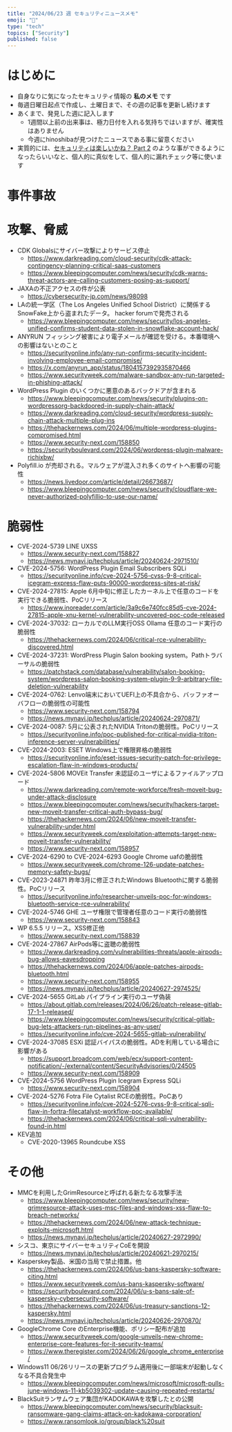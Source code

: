 ```yaml
---
title: "2024/06/23 週 セキュリティニュースメモ"
emoji: "🔖"
type: "tech"
topics: ["Security"]
published: false
---
```


# はじめに
* 自身なりに気になったセキュリティ情報の **私のメモ** です
* 毎週日曜日起点で作成し、土曜日まで、その週の記事を更新し続けます
* あくまで、発見した週に記入します
    * 1週間以上前の出来事は、極力日付を入れる気持ちではいますが、確実性はありません
    * 今週にhinoshibaが見つけたニュースである事に留意ください
* 実質的には、[セキュリティは楽しいかね？ Part 2](https://negi.hatenablog.com/) のような事ができるようになったらいいなと、個人的に真似をして、個人的に漏れチェック等に使います

# 事件事故

# 攻撃、脅威
* CDK Globalsにサイバー攻撃によりサービス停止
    * https://www.darkreading.com/cloud-security/cdk-attack-contingency-planning-critical-saas-customers
    * https://www.bleepingcomputer.com/news/security/cdk-warns-threat-actors-are-calling-customers-posing-as-support/
* JAXAの不正アクセスの件が公表
    * https://cybersecurity-jp.com/news/98098
* LAの統一学区（The Los Angeles Unified School District）に関係するSnowFake上から盗まれたデータ。 hacker forumで発売される
    * https://www.bleepingcomputer.com/news/security/los-angeles-unified-confirms-student-data-stolen-in-snowflake-account-hack/
* ANYRUN フィッシング被害により電子メールが確認を受ける。本番環境への影響はないとのこと
    * https://securityonline.info/any-run-confirms-security-incident-involving-employee-email-compromise/
    * https://x.com/anyrun_app/status/1804157392935870466
    * https://www.securityweek.com/malware-sandbox-any-run-targeted-in-phishing-attack/
* WordPress Plugin のいくつかに悪意のあるバックドアが含まれる
    * https://www.bleepingcomputer.com/news/security/plugins-on-wordpressorg-backdoored-in-supply-chain-attack/
    * https://www.darkreading.com/cloud-security/wordpress-supply-chain-attack-multiple-plug-ins
    * https://thehackernews.com/2024/06/multiple-wordpress-plugins-compromised.html
    * https://www.security-next.com/158850
    * https://securityboulevard.com/2024/06/wordpress-plugin-malware-richixbw/
* Polyfill.io が売却される。マルウェアが混入され多くのサイトへ影響の可能性
    * https://news.livedoor.com/article/detail/26673687/
    * https://www.bleepingcomputer.com/news/security/cloudflare-we-never-authorized-polyfillio-to-use-our-name/

# 脆弱性

* CVE-2024-5739 LINE UXSS
    * https://www.security-next.com/158827
    * https://news.mynavi.jp/techplus/article/20240624-2971510/
* CVE-2024-5756: WordPress Plugin Email Subscribers SQLi
    * https://securityonline.info/cve-2024-5756-cvss-9-8-critical-icegram-express-flaw-puts-90000-wordpress-sites-at-risk/
* CVE-2024-27815: Apple 6月中旬に修正したカーネル上で任意のコードを実行できる脆弱性、PoCリリース
    * https://www.inoreader.com/article/3a9c6e740fcc85d5-cve-2024-27815-apple-xnu-kernel-vulnerability-uncovered-poc-code-released
* CVE-2024-37032: ローカルでのLLM実行OSS Ollama 任意のコード実行の脆弱性
    * https://thehackernews.com/2024/06/critical-rce-vulnerability-discovered.html
* CVE-2024-37231: WordPress Plugin Salon booking system。Pathトラバーサルの脆弱性
    * https://patchstack.com/database/vulnerability/salon-booking-system/wordpress-salon-booking-system-plugin-9-9-arbitrary-file-deletion-vulnerability
* CVE-2024-0762: Lenvo端末においてUEFI上の不具合から、バッファオーバフローの脆弱性の可能性
    * https://www.security-next.com/158794
    * https://news.mynavi.jp/techplus/article/20240624-2970871/
* CVE-2024-0087: 5月に公表されたNVIDIA Tritonの脆弱性。PoCリリース
    * https://securityonline.info/poc-published-for-critical-nvidia-triton-inference-server-vulnerabilities/
* CVE-2024-2003: ESET Windows上で権限昇格の脆弱性
    * https://securityonline.info/eset-issues-security-patch-for-privilege-escalation-flaw-in-windows-products/
* CVE-2024-5806 MOVEit Transfer 未認証のユーザによるファイルアップロード
    * https://www.darkreading.com/remote-workforce/fresh-moveit-bug-under-attack-disclosure
    * https://www.bleepingcomputer.com/news/security/hackers-target-new-moveit-transfer-critical-auth-bypass-bug/
    * https://thehackernews.com/2024/06/new-moveit-transfer-vulnerability-under.html
    * https://www.securityweek.com/exploitation-attempts-target-new-moveit-transfer-vulnerability/
    * https://www.security-next.com/158957
* CVE-2024-6290 to CVE-2024-6293 Google Chrome uafの脆弱性
    * https://www.securityweek.com/chrome-126-update-patches-memory-safety-bugs/
* CVE-2023-24871 昨年3月に修正されたWindows Bluetoothに関する脆弱性。PoCリリース
    * https://securityonline.info/researcher-unveils-poc-for-windows-bluetooth-service-rce-vulnerability/
* CVE-2024-5746 GHE ユーザ権限で管理者任意のコード実行の脆弱性
    * https://www.security-next.com/158843
* WP 6.5.5 リリース。XSS修正他
    * https://www.security-next.com/158839
* CVE-2024-27867 AirPods等に盗聴の脆弱性
    * https://www.darkreading.com/vulnerabilities-threats/apple-airpods-bug-allows-eavesdropping
    * https://thehackernews.com/2024/06/apple-patches-airpods-bluetooth.html
    * https://www.security-next.com/158955
    * https://news.mynavi.jp/techplus/article/20240627-2974525/
* CVE-2024-5655 GitLab パイプライン実行のユーザ偽装
    * https://about.gitlab.com/releases/2024/06/26/patch-release-gitlab-17-1-1-released/
    * https://www.bleepingcomputer.com/news/security/critical-gitlab-bug-lets-attackers-run-pipelines-as-any-user/
    * https://securityonline.info/cve-2024-5655-gitlab-vulnerability/
* CVE-2024-37085 ESXi 認証バイパスの脆弱性。ADを利用している場合に影響がある
    * https://support.broadcom.com/web/ecx/support-content-notification/-/external/content/SecurityAdvisories/0/24505
    * https://www.security-next.com/158909
* CVE-2024-5756 WordPress Plugin Icegram Express SQLi
    * https://www.security-next.com/158904
* CVE-2024-5276 Fotra File Cytalist RCEの脆弱性。PoCあり
    * https://securityonline.info/cve-2024-5276-cvss-9-8-critical-sqli-flaw-in-fortra-filecatalyst-workflow-poc-available/
    * https://thehackernews.com/2024/06/critical-sqli-vulnerability-found-in.html
* KEV追加
    * CVE-2020-13965 Roundcube XSS

# その他
* MMCを利用したGrimResourceと呼ばれる新たなる攻撃手法
    * https://www.bleepingcomputer.com/news/security/new-grimresource-attack-uses-msc-files-and-windows-xss-flaw-to-breach-networks/
    * https://thehackernews.com/2024/06/new-attack-technique-exploits-microsoft.html
    * https://news.mynavi.jp/techplus/article/20240627-2972990/
* シスコ、東京にサイバーセキュリティCoEを開設
    * https://news.mynavi.jp/techplus/article/20240621-2970215/
* Kasperskey製品、米国の当局で禁止措置。他
    * https://thehackernews.com/2024/06/us-bans-kaspersky-software-citing.html
    * https://www.securityweek.com/us-bans-kaspersky-software/
    * https://securityboulevard.com/2024/06/u-s-bans-sale-of-kaspersky-cybersecurity-software/
    * https://thehackernews.com/2024/06/us-treasury-sanctions-12-kaspersky.html
    * https://news.mynavi.jp/techplus/article/20240626-2970870/
* GoogleChrome Core のEnterprise機能、ポリシー配布が追加
    * https://www.securityweek.com/google-unveils-new-chrome-enterprise-core-features-for-it-security-teams/
    * https://www.theregister.com/2024/06/26/google_chrome_enterprise/
* Windows11 06/26リリースの更新プログラム適用後に一部端末が起動しなくなる不具合発生中
    * https://www.bleepingcomputer.com/news/microsoft/microsoft-pulls-june-windows-11-kb5039302-update-causing-repeated-restarts/
* BlackSuitランサムウェア集団がKADOKAWAを攻撃したとの公開
    * https://www.bleepingcomputer.com/news/security/blacksuit-ransomware-gang-claims-attack-on-kadokawa-corporation/
    * https://www.ransomlook.io/group/black%20suit
